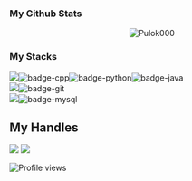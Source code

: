 ### My Github Stats
<p align="center"> <img src="https://github-readme-stats.vercel.app/api?username=Pulok000&show_icons=true&count_private=true&theme=dark" alt="Pulok000" />

### My Stacks
<img src="https://img.shields.io/badge/Languages-151515?style=for-the-badge&logo=plex&logoColor=FFFFFF">![badge-cpp](https://img.shields.io/badge/c%2B%2B-151515?style=for-the-badge&logo=c%2B%2B&logoColor=79740e&labelColor=151515)![badge-python](https://img.shields.io/badge/python-151515?style=for-the-badge&logo=python&logoColor=79740e&labelColor=151515)![badge-java](https://img.shields.io/badge/java-151515?style=for-the-badge&logo=java&logoColor=79740e&labelColor=151515) <br/>
<img src="https://img.shields.io/badge/Frameworks-151515?style=for-the-badge&logo=IPFS&logoColor=FFFFFF">![badge-git](https://img.shields.io/badge/git-151515?style=for-the-badge&logo=git&logoColor=79740e&labelColor=151515) <br/>
<img src="https://img.shields.io/badge/Database-151515?style=for-the-badge&logo=Redis&logoColor=FFFFFF">![badge-mysql](https://img.shields.io/badge/mysql-151515?style=for-the-badge&logo=mysql&logoColor=79740e&labelColor=151515)

## My Handles
 [<img src="https://img.shields.io/badge/pulokahmed-151515?style=for-the-badge&logo=linkedin&logoColor=white">](https://www.linkedin.com/in/pulokahmed/)
 [<img src="https://img.shields.io/badge/Pulok000-151515?style=for-the-badge&logo=SVG&logoColor=79740e">](https://profile-summary-for-github.com/user/ShahjalalShohag) 

![Profile views](https://gpvc.arturio.dev/Pulok000)
